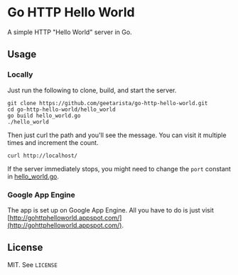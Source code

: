 # Go HTTP Hello World

A simple HTTP "Hello World" server in Go.

## Usage

### Locally

Just run the following to clone, build, and start the server.

```shell
git clone https://github.com/geetarista/go-http-hello-world.git
cd go-http-hello-world/hello_world
go build hello_world.go
./hello_world
```

Then just curl the path and you'll see the message. You can visit it multiple times and increment the count.

```shell
curl http://localhost/
```

If the server immediately stops, you might need to change the `port` constant in [hello_world.go](https://raw.github.com/geetarista/go-http-hello-world/master/hello_world/hello_world.go).

### Google App Engine

The app is set up on Google App Engine. All you have to do is just visit [http://gohttphelloworld.appspot.com/](http://gohttphelloworld.appspot.com/).

## License

MIT. See `LICENSE`
